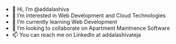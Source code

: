 - 👋 Hi, I’m @addalashiva
- 👀 I’m interested in Web Development and Cloud Technologies
- 🌱 I’m currently learning Web Development
- 💞️ I’m looking to collaborate on Apartment Maintnence Software
- 📫 You can reach me on LinkedIn at addalashivateja

<!---
addalashiva/addalashiva is a ✨ special ✨ repository because its `README.md` (this file) appears on your GitHub profile.
You can click the Preview link to take a look at your changes.
--->
